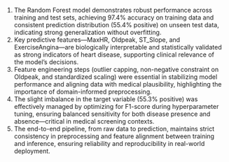 1. The Random Forest model demonstrates robust performance across training and test sets, achieving 97.4% accuracy on training data and consistent prediction distribution (55.4% positive) on unseen test data, indicating strong generalization without overfitting.
2. Key predictive features—MaxHR, Oldpeak, ST_Slope, and ExerciseAngina—are biologically interpretable and statistically validated as strong indicators of heart disease, supporting clinical relevance of the model’s decisions.
3. Feature engineering steps (outlier capping, non-negative constraint on Oldpeak, and standardized scaling) were essential in stabilizing model performance and aligning data with medical plausibility, highlighting the importance of domain-informed preprocessing.
4. The slight imbalance in the target variable (55.3% positive) was effectively managed by optimizing for F1-score during hyperparameter tuning, ensuring balanced sensitivity for both disease presence and absence—critical in medical screening contexts.
5. The end-to-end pipeline, from raw data to prediction, maintains strict consistency in preprocessing and feature alignment between training and inference, ensuring reliability and reproducibility in real-world deployment.
